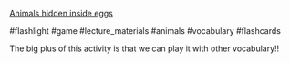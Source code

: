 [Animals hidden inside eggs](https://www.facebook.com/reel/774596210735791)

#flashlight #game #lecture_materials #animals #vocabulary #flashcards

The big plus of this activity is that we can play it with other vocabulary!!

